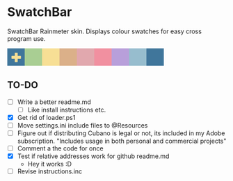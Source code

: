 # SwatchBar
SwatchBar Rainmeter skin. Displays colour swatches for easy cross program use.

![Sceleri sketch](./@Resources/Images/swatchbar.png)

## TO-DO
 * [ ] Write a better readme.md
	* [ ] Like install instructions etc.
 * [x] Get rid of loader.ps1 
 * [ ] Move settings.ini include files to @Resources
 * [ ] Figure out if distributing Cubano is legal or not, its included in my Adobe subscription. "Includes usage in both personal and commercial projects"
 * [ ] Comment a the code for once
 * [x] Test if relative addresses work for github readme.md 
	* Hey it works :D
 * [ ] Revise instructions.inc
